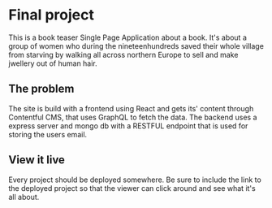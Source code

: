 # Final project

This is a book teaser Single Page Application about a book.
It's about a group of women who during the nineteenhundreds saved their whole village from starving by walking all across northern Europe to sell and make jwellery out of human hair.

## The problem

The site is build with a frontend using React and gets its' content through Contentful CMS, that uses GraphQL to fetch the data.
The backend uses a express server and mongo db with a RESTFUL endpoint that is used for storing the users email.

## View it live

Every project should be deployed somewhere. Be sure to include the link to the deployed project so that the viewer can click around and see what it's all about.

